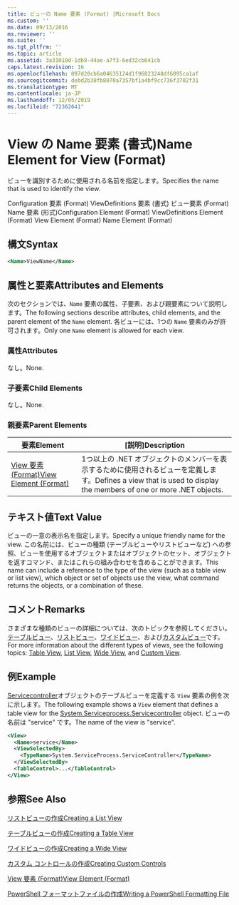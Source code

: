 ```yaml
---
title: ビューの Name 要素 (Format) |Microsoft Docs
ms.custom: ''
ms.date: 09/13/2016
ms.reviewer: ''
ms.suite: ''
ms.tgt_pltfrm: ''
ms.topic: article
ms.assetid: 3a31010d-1db9-44ae-a7f3-6ed32cb641cb
caps.latest.revision: 16
ms.openlocfilehash: 097d20cb6a04635124d1f96823248df6095ca1af
ms.sourcegitcommit: debd2b38fb8070a7357bf1a4bf9cc736f3702f31
ms.translationtype: MT
ms.contentlocale: ja-JP
ms.lasthandoff: 12/05/2019
ms.locfileid: "72362641"
---
```

# <a name="name-element-for-view-format"></a><span data-ttu-id="c9ce3-102">View の Name 要素 (書式)</span><span class="sxs-lookup"><span data-stu-id="c9ce3-102">Name Element for View (Format)</span></span>

<span data-ttu-id="c9ce3-103">ビューを識別するために使用される名前を指定します。</span><span class="sxs-lookup"><span data-stu-id="c9ce3-103">Specifies the name that is used to identify the view.</span></span>

<span data-ttu-id="c9ce3-104">Configuration 要素 (Format) ViewDefinitions 要素 (書式) ビュー要素 (Format) Name 要素 (形式)</span><span class="sxs-lookup"><span data-stu-id="c9ce3-104">Configuration Element (Format) ViewDefinitions Element (Format) View Element (Format) Name Element (Format)</span></span>

## <a name="syntax"></a><span data-ttu-id="c9ce3-105">構文</span><span class="sxs-lookup"><span data-stu-id="c9ce3-105">Syntax</span></span>

```xml
<Name>ViewName</Name>
```

## <a name="attributes-and-elements"></a><span data-ttu-id="c9ce3-106">属性と要素</span><span class="sxs-lookup"><span data-stu-id="c9ce3-106">Attributes and Elements</span></span>

<span data-ttu-id="c9ce3-107">次のセクションでは、`Name` 要素の属性、子要素、および親要素について説明します。</span><span class="sxs-lookup"><span data-stu-id="c9ce3-107">The following sections describe attributes, child elements, and the parent element of the `Name` element.</span></span> <span data-ttu-id="c9ce3-108">各ビューには、1つの `Name` 要素のみが許可されます。</span><span class="sxs-lookup"><span data-stu-id="c9ce3-108">Only one `Name` element is allowed for each view.</span></span>

### <a name="attributes"></a><span data-ttu-id="c9ce3-109">属性</span><span class="sxs-lookup"><span data-stu-id="c9ce3-109">Attributes</span></span>

<span data-ttu-id="c9ce3-110">なし。</span><span class="sxs-lookup"><span data-stu-id="c9ce3-110">None.</span></span>

### <a name="child-elements"></a><span data-ttu-id="c9ce3-111">子要素</span><span class="sxs-lookup"><span data-stu-id="c9ce3-111">Child Elements</span></span>

<span data-ttu-id="c9ce3-112">なし。</span><span class="sxs-lookup"><span data-stu-id="c9ce3-112">None.</span></span>

### <a name="parent-elements"></a><span data-ttu-id="c9ce3-113">親要素</span><span class="sxs-lookup"><span data-stu-id="c9ce3-113">Parent Elements</span></span>

|<span data-ttu-id="c9ce3-114">要素</span><span class="sxs-lookup"><span data-stu-id="c9ce3-114">Element</span></span>|<span data-ttu-id="c9ce3-115">[説明]</span><span class="sxs-lookup"><span data-stu-id="c9ce3-115">Description</span></span>|
|-------------|-----------------|
|[<span data-ttu-id="c9ce3-116">View 要素 (Format)</span><span class="sxs-lookup"><span data-stu-id="c9ce3-116">View Element (Format)</span></span>](./view-element-format.md)|<span data-ttu-id="c9ce3-117">1つ以上の .NET オブジェクトのメンバーを表示するために使用されるビューを定義します。</span><span class="sxs-lookup"><span data-stu-id="c9ce3-117">Defines a view that is used to display the members of one or more .NET objects.</span></span>|

## <a name="text-value"></a><span data-ttu-id="c9ce3-118">テキスト値</span><span class="sxs-lookup"><span data-stu-id="c9ce3-118">Text Value</span></span>

<span data-ttu-id="c9ce3-119">ビューの一意の表示名を指定します。</span><span class="sxs-lookup"><span data-stu-id="c9ce3-119">Specify a unique friendly name for the view.</span></span> <span data-ttu-id="c9ce3-120">この名前には、ビューの種類 (テーブルビューやリストビューなど) への参照、ビューを使用するオブジェクトまたはオブジェクトのセット、オブジェクトを返すコマンド、またはこれらの組み合わせを含めることができます。</span><span class="sxs-lookup"><span data-stu-id="c9ce3-120">This name can include a reference to the type of the view (such as a table view or list view), which object or set of objects use the view, what command returns the objects, or a combination of these.</span></span>

## <a name="remarks"></a><span data-ttu-id="c9ce3-121">コメント</span><span class="sxs-lookup"><span data-stu-id="c9ce3-121">Remarks</span></span>

<span data-ttu-id="c9ce3-122">さまざまな種類のビューの詳細については、次のトピックを参照してください。[テーブルビュー](./creating-a-table-view.md)、[リストビュー](./creating-a-list-view.md)、[ワイドビュー](./creating-a-wide-view.md)、および[カスタムビュー](./creating-custom-controls.md)です。</span><span class="sxs-lookup"><span data-stu-id="c9ce3-122">For more information about the different types of views, see the following topics: [Table View](./creating-a-table-view.md), [List View](./creating-a-list-view.md), [Wide View](./creating-a-wide-view.md), and [Custom View](./creating-custom-controls.md).</span></span>

## <a name="example"></a><span data-ttu-id="c9ce3-123">例</span><span class="sxs-lookup"><span data-stu-id="c9ce3-123">Example</span></span>

<span data-ttu-id="c9ce3-124">[Servicecontroller](/dotnet/api/System.ServiceProcess.ServiceController)オブジェクトのテーブルビューを定義する `View` 要素の例を次に示します。</span><span class="sxs-lookup"><span data-stu-id="c9ce3-124">The following example shows a `View` element that defines a table view for the [System.Serviceprocess.Servicecontroller](/dotnet/api/System.ServiceProcess.ServiceController) object.</span></span> <span data-ttu-id="c9ce3-125">ビューの名前は "service" です。</span><span class="sxs-lookup"><span data-stu-id="c9ce3-125">The name of the view is "service".</span></span>

```xml
<View>
  <Name>service</Name>
  <ViewSelectedBy>
    <TypeName>System.ServiceProcess.ServiceController</TypeName>
  </ViewSelectedBy>
  <TableControl>...</TableControl>
</View>

```

## <a name="see-also"></a><span data-ttu-id="c9ce3-126">参照</span><span class="sxs-lookup"><span data-stu-id="c9ce3-126">See Also</span></span>

[<span data-ttu-id="c9ce3-127">リストビューの作成</span><span class="sxs-lookup"><span data-stu-id="c9ce3-127">Creating a List View</span></span>](./creating-a-list-view.md)

[<span data-ttu-id="c9ce3-128">テーブルビューの作成</span><span class="sxs-lookup"><span data-stu-id="c9ce3-128">Creating a Table View</span></span>](./creating-a-table-view.md)

[<span data-ttu-id="c9ce3-129">ワイドビューの作成</span><span class="sxs-lookup"><span data-stu-id="c9ce3-129">Creating a Wide View</span></span>](./creating-a-wide-view.md)

[<span data-ttu-id="c9ce3-130">カスタム コントロールの作成</span><span class="sxs-lookup"><span data-stu-id="c9ce3-130">Creating Custom Controls</span></span>](./creating-custom-controls.md)

[<span data-ttu-id="c9ce3-131">View 要素 (Format)</span><span class="sxs-lookup"><span data-stu-id="c9ce3-131">View Element (Format)</span></span>](./view-element-format.md)

[<span data-ttu-id="c9ce3-132">PowerShell フォーマットファイルの作成</span><span class="sxs-lookup"><span data-stu-id="c9ce3-132">Writing a PowerShell Formatting File</span></span>](./writing-a-powershell-formatting-file.md)
